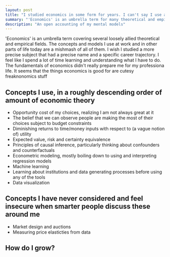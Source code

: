 ```yaml
---
layout: post
title: "I studied economics in some form for years. I can't say I use all of its models well"
summary: "'Economics' is an umbrella term for many theoretical and empirical subjects"
description: "An open accounting of my mental models"
---
```


'Economics' is an umbrella term covering several loosely allied theoretical and empirical fields. The concepts and models I use at work and in other parts of life today are a mishmash of all of them. I wish I studied a more precise subject that had a precise name and a specific career trajectory. I feel like I spend a lot of time learning and understanding what I have to do. The fundamentals of economics didn't really prepare me for my professiona life. It seems that the things economics is good for are cutesy freaknonomics stuff

## Concepts I use, in a roughly descending order of amount of economic theory

* Opportunity cost of my choices, realizing I am not always great at it
* The belief that we can observe people are making the most of their choices subject to budget constraints
* Diminishing returns to time/money inputs with respect to (a vague notion of) utility
* Expected value, risk and certainty equivalence
* Principles of causal inference, particularly thinking about confounders and counterfactuals
* Econometric modeling, mostly boiling down to using and interpreting regression models
* Machine learning
* Learning about institutions and data generating processes before using any of the tools
* Data visualization


## Concepts I have never considered and feel insecure when smarter people discuss these around me

* Market design and auctions
* Measuring price elasticties from data


## How do I grow?


